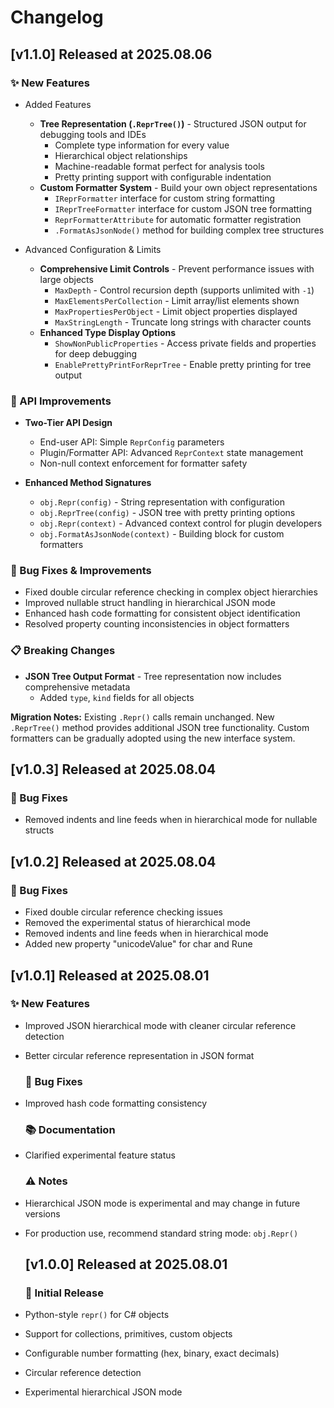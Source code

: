 # Changelog

## [v1.1.0] Released at 2025.08.06

### ✨ New Features
- Added Features
  - **Tree Representation (`.ReprTree()`)** - Structured JSON output for debugging tools and IDEs
      - Complete type information for every value
      - Hierarchical object relationships
      - Machine-readable format perfect for analysis tools
      - Pretty printing support with configurable indentation
  - **Custom Formatter System** - Build your own object representations
      - `IReprFormatter` interface for custom string formatting
      - `IReprTreeFormatter` interface for custom JSON tree formatting
      - `ReprFormatterAttribute` for automatic formatter registration
      - `.FormatAsJsonNode()` method for building complex tree structures

- Advanced Configuration & Limits

  - **Comprehensive Limit Controls** - Prevent performance issues with large objects
      - `MaxDepth` - Control recursion depth (supports unlimited with `-1`)
      - `MaxElementsPerCollection` - Limit array/list elements shown
      - `MaxPropertiesPerObject` - Limit object properties displayed
      - `MaxStringLength` - Truncate long strings with character counts
  - **Enhanced Type Display Options**
      - `ShowNonPublicProperties` - Access private fields and properties for deep debugging
      - `EnablePrettyPrintForReprTree` - Enable pretty printing for tree output

### 🔧 API Improvements

- **Two-Tier API Design**
    - End-user API: Simple `ReprConfig` parameters
    - Plugin/Formatter API: Advanced `ReprContext` state management
    - Non-null context enforcement for formatter safety

- **Enhanced Method Signatures**
    - `obj.Repr(config)` - String representation with configuration
    - `obj.ReprTree(config)` - JSON tree with pretty printing options
    - `obj.Repr(context)` - Advanced context control for plugin developers
    - `obj.FormatAsJsonNode(context)` - Building block for custom formatters

### 🐛 Bug Fixes & Improvements

- Fixed double circular reference checking in complex object hierarchies
- Improved nullable struct handling in hierarchical JSON mode
- Enhanced hash code formatting for consistent object identification
- Resolved property counting inconsistencies in object formatters

### 📋 Breaking Changes

- **JSON Tree Output Format** - Tree representation now includes comprehensive metadata
    - Added `type`, `kind` fields for all objects

**Migration Notes:** Existing `.Repr()` calls remain unchanged. New `.ReprTree()` method provides additional 
JSON tree functionality. Custom formatters can be gradually adopted using the new interface system.

## [v1.0.3] Released at 2025.08.04

### 🐛 Bug Fixes
-  Removed indents and line feeds when in hierarchical mode for nullable structs


## [v1.0.2] Released at 2025.08.04

### 🐛 Bug Fixes
- Fixed double circular reference checking issues
- Removed the experimental status of hierarchical mode
- Removed indents and line feeds when in hierarchical mode
- Added new property "unicodeValue" for char and Rune

## [v1.0.1] Released at 2025.08.01

### ✨ New Features

- Improved JSON hierarchical mode with cleaner circular reference detection
- Better circular reference representation in JSON format

  ### 🐛 Bug Fixes
- Improved hash code formatting consistency

  ### 📚 Documentation
- Clarified experimental feature status

  ### ⚠️ Notes
- Hierarchical JSON mode is experimental and may change in future versions
- For production use, recommend standard string mode: `obj.Repr()`

  ## [v1.0.0] Released at 2025.08.01
  ### 🎉 Initial Release
- Python-style `repr()` for C# objects
- Support for collections, primitives, custom objects
- Configurable number formatting (hex, binary, exact decimals)
- Circular reference detection
- Experimental hierarchical JSON mode